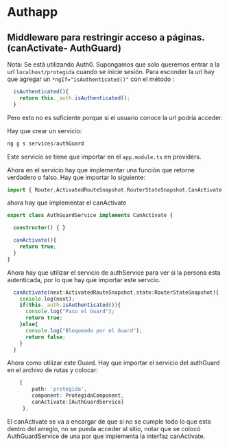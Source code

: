 # Authapp

## Middleware para restringir acceso a páginas. (canActivate- AuthGuard)
Nota: Se está utilizando Auth0.
Supongamos que solo queremos entrar a la url `localhost/protegida` cuando se inicie sesión.
Para esconder la url hay que agregar un `*ngIf="isAuthenticated()"` con el método :
```typescript
  isAuthenticated(){
    return this._auth.isAuthenticated();
  }
```
Pero esto no es suficiente porque si el usuario conoce la url podría acceder.

Hay que crear un servicio:
```typescript
ng g s services/authGuard
```
Este servicio se tiene que importar en el `app.module.ts` en providers.

Ahora en el servicio hay que implementar una función que retorne verdadero o falso.
Hay que importar lo siguiente:
```typescript
import { Router,ActivatedRouteSnapshot,RouterStateSnapshot,CanActivate } from "@angular/router";
```
ahora hay que implementar el canActivate
```typescript
export class AuthGuardService implements CanActivate {

  constructor() { }

  canActivate(){
    return true;
  }
}
```
Ahora hay que utilizar el servicio de authService para ver si la persona esta autenticada, por lo que hay que importar este servcio.
```typescript
  canActivate(next:ActivatedRouteSnapshot,state:RouterStateSnapshot){
    console.log(next);
    if(this._auth.isAuthenticated()){
      console.log("Paso el Guard");
      return true;
    }else{
      console.log("Bloqueado por el Guard");
      return false;
    }
  }
```
Ahora como utilizar este Guard.
Hay que importar el servicio del authGuard en el archivo de rutas y colocar:
```typescript
    { 
        path: 'protegida',
        component: ProtegidaComponent,
        canActivate:[AuthGuardService]
     },
```
El canActivate se va a encargar de que si no se cumple todo lo que esta dentro del arreglo, no se pueda acceder al sitio, notar que se colocó AuthGuardService de una por que implementa la interfaz canActivate.